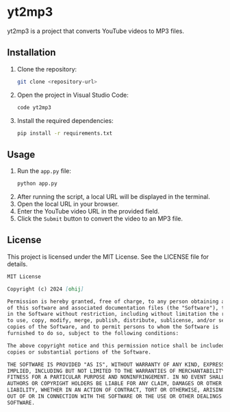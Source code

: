 # yt2mp3

yt2mp3 is a project that converts YouTube videos to MP3 files.

## Installation

1. Clone the repository:
    ```bash
    git clone <repository-url>
    ```
2. Open the project in Visual Studio Code:
    ```bash
    code yt2mp3
    ```
3. Install the required dependencies:
    ```bash
    pip install -r requirements.txt
    ```

## Usage

1. Run the `app.py` file:
    ```bash
    python app.py
    ```
2. After running the script, a local URL will be displayed in the terminal.
3. Open the local URL in your browser.
4. Enter the YouTube video URL in the provided field.
5. Click the `Submit` button to convert the video to an MP3 file.

## License

This project is licensed under the MIT License. See the LICENSE file for details.

```markdown
MIT License

Copyright (c) 2024 [ohij]

Permission is hereby granted, free of charge, to any person obtaining a copy
of this software and associated documentation files (the "Software"), to deal
in the Software without restriction, including without limitation the rights
to use, copy, modify, merge, publish, distribute, sublicense, and/or sell
copies of the Software, and to permit persons to whom the Software is
furnished to do so, subject to the following conditions:

The above copyright notice and this permission notice shall be included in all
copies or substantial portions of the Software.

THE SOFTWARE IS PROVIDED "AS IS", WITHOUT WARRANTY OF ANY KIND, EXPRESS OR
IMPLIED, INCLUDING BUT NOT LIMITED TO THE WARRANTIES OF MERCHANTABILITY,
FITNESS FOR A PARTICULAR PURPOSE AND NONINFRINGEMENT. IN NO EVENT SHALL THE
AUTHORS OR COPYRIGHT HOLDERS BE LIABLE FOR ANY CLAIM, DAMAGES OR OTHER
LIABILITY, WHETHER IN AN ACTION OF CONTRACT, TORT OR OTHERWISE, ARISING FROM,
OUT OF OR IN CONNECTION WITH THE SOFTWARE OR THE USE OR OTHER DEALINGS IN THE
SOFTWARE.
